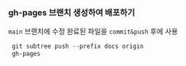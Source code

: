 ### gh-pages 브랜치 생성하여 배포하기

`main` 브랜치에 수정 완료된 파일을 `commit&push` 후에 사용
``` ps1
 git subtree push --prefix docs origin
 gh-pages
 ```